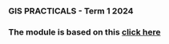 ### GIS PRACTICALS - Term 1 2024

### The module is based on this [click here](https://andrewmaclachlan.github.io/CASA0005repo/index.html)
